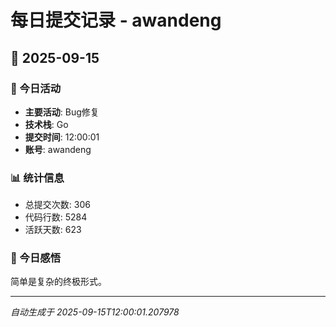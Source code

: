 # 每日提交记录 - awandeng

## 📅 2025-09-15

### 🎯 今日活动
- **主要活动**: Bug修复
- **技术栈**: Go
- **提交时间**: 12:00:01
- **账号**: awandeng

### 📊 统计信息
- 总提交次数: 306
- 代码行数: 5284
- 活跃天数: 623

### 💭 今日感悟
简单是复杂的终极形式。

---
*自动生成于 2025-09-15T12:00:01.207978*
